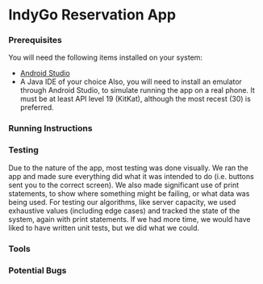 # IndyGo Reservation App

### Prerequisites
You will need the following items installed on your system:
* [Android Studio](https://developer.android.com/studio)
* A Java IDE of your choice
Also, you will need to install an emulator through Android Studio, to simulate running the app on a real phone. It must be at least API level 19 (KitKat), although the most recest (30) is preferred.

### Running Instructions

### Testing
Due to the nature of the app, most testing was done visually. We ran the app and made sure everything did what it was intended to do (i.e. buttons sent you to the correct screen). We also made significant use of print statements, to show where something might be failing, or what data was being used. For testing our algorithms, like server capacity, we used exhaustive values (including edge cases) and tracked the state of the system, again with print statements. If we had more time, we would have liked to have written unit tests, but we did what we could.

### Tools

### Potential Bugs